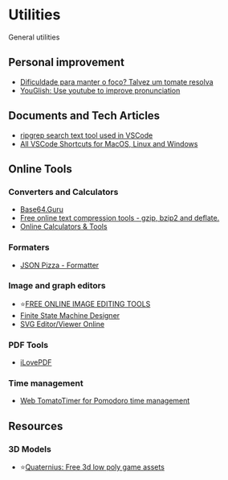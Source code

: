 # Utilities
General utilities

## Personal improvement
- [Dificuldade para manter o foco? Talvez um tomate resolva](https://drgarcia1986.wordpress.com/2013/03/22/dificuldade-para-manter-o-foco-talvez-um-tomate-resolva/)
- [YouGlish: Use youtube to improve pronunciation](https://youglish.com/)

## Documents and Tech Articles
- [ripgrep search text tool used in VSCode](https://blog.burntsushi.net/ripgrep/)
- [All VSCode Shortcuts for MacOS, Linux and Windows](https://vscode-shortcuts.com/)

## Online Tools
### Converters and Calculators
- [Base64.Guru](https://base64.guru/converter/encode/hex)
- [Free online text compression tools - gzip, bzip2 and deflate.](http://txtwizard.net)
- [Online Calculators & Tools](https://www.rapidtables.com/)

### Formaters
- [JSON Pizza - Formatter](https://json.pizza/)

### Image and graph editors
- :star:[FREE ONLINE IMAGE EDITING TOOLS](https://imageonline.co/)
- [Finite State Machine Designer](http://madebyevan.com/fsm/)
- [SVG Editor/Viewer Online](https://www.freecodeformat.com/svg-editor.php)

### PDF Tools
- [iLovePDF](https://www.ilovepdf.com/pt)

### Time management
- [Web TomatoTimer for Pomodoro time management](https://tomato-timer.com/)

## Resources

### 3D Models
- :star:[Quaternius: Free 3d low poly game assets](http://quaternius.com/assets.html)




